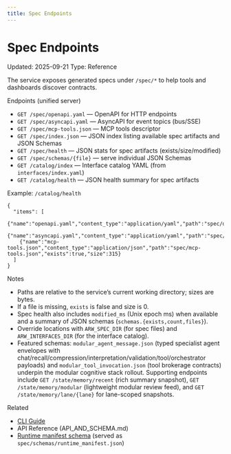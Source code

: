 ```yaml
---
title: Spec Endpoints
---
```


# Spec Endpoints
Updated: 2025-09-21
Type: Reference

The service exposes generated specs under `/spec/*` to help tools and dashboards discover contracts.

Endpoints (unified server)
- `GET /spec/openapi.yaml` — OpenAPI for HTTP endpoints
- `GET /spec/asyncapi.yaml` — AsyncAPI for event topics (bus/SSE)
- `GET /spec/mcp-tools.json` — MCP tools descriptor
- `GET /spec/index.json` — JSON index listing available spec artifacts and JSON Schemas
- `GET /spec/health` — JSON stats for spec artifacts (exists/size/modified)
- `GET /spec/schemas/{file}` — serve individual JSON Schemas
- `GET /catalog/index` — Interface catalog YAML (from `interfaces/index.yaml`)
- `GET /catalog/health` — JSON health summary for spec artifacts

Example: `/catalog/health`
```
{
  "items": [
    {"name":"openapi.yaml","content_type":"application/yaml","path":"spec/openapi.yaml","exists":true,"size":51762},
    {"name":"asyncapi.yaml","content_type":"application/yaml","path":"spec/asyncapi.yaml","exists":true,"size":7932},
    {"name":"mcp-tools.json","content_type":"application/json","path":"spec/mcp-tools.json","exists":true,"size":315}
  ]
}
```

Notes
- Paths are relative to the service’s current working directory; sizes are bytes.
- If a file is missing, `exists` is false and size is 0.
- Spec health also includes `modified_ms` (Unix epoch ms) when available and a summary of JSON schemas (`schemas.{exists,count,files}`).
- Override locations with `ARW_SPEC_DIR` (for spec files) and `ARW_INTERFACES_DIR` (for the interface catalog).
- Featured schemas: `modular_agent_message.json` (typed specialist agent envelopes with chat/recall/compression/interpretation/validation/tool/orchestrator payloads) and `modular_tool_invocation.json` (tool brokerage contracts) underpin the modular cognitive stack rollout. Supporting endpoints include `GET /state/memory/recent` (rich summary snapshot), `GET /state/memory/modular` (lightweight modular review feed), and `GET /state/memory/lane/{lane}` for lane-scoped snapshots.

Related
- [CLI Guide](../guide/cli.md)
- API Reference (API_AND_SCHEMA.md)
- [Runtime manifest schema](../architecture/managed_runtime_supervisor.md#current-implementation-snapshot) (served as `spec/schemas/runtime_manifest.json`)
